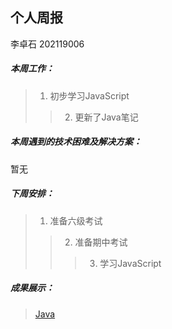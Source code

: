 ## 个人周报

李卓石 202119006

##### 本周工作：

>1. 初步学习JavaScript
>>2. 更新了Java笔记

##### 本周遇到的技术困难及解决方案：

暂无

##### 下周安排：

>1. 准备六级考试
>>2. 准备期中考试
>>>3. 学习JavaScript


##### 成果展示：
>[Java](https://gitee.com/Zhuoshi--Li/java-notes/blob/master/Exception.java)




